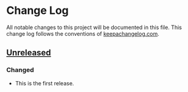 # Change Log

All notable changes to this project will be documented in this
file. This change log follows the conventions of [keepachangelog.com].

## [Unreleased]
### Changed

* This is the first release.


[keepachangelog.com]:  http://keepachangelog.com/

[Unreleased]: https://github.com/mzuther/moccafaux/tree/develop
[1.0.0]:      https://github.com/mzuther/moccafaux/commits/v1.0.0

